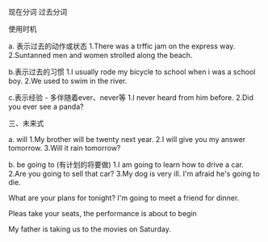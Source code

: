 现在分词
过去分词
    

使用时机

a. 表示过去的动作或状态
1.There was a trffic jam on the express way.
2.Suntanned men and women strolled along the beach.


b.表示过去的习惯
1.I usually rode my bicycle to school when i was a school boy.
2.We used to swim in the river.

c.表示经验 - 多伴随着ever、never等
1.I never heard from him before.
2.Did you ever see a panda?


三、未来式

a. will 
1.My brother will be twenty next year.
2.I will give you my answer tomorrow.
3.Will it rain tomorrow?


b. be going to (有计划的将要做)
1.I am going to learn how to drive a car.
2.Are you going to sell that car?
3.My dog is very ill. I'm afraid he's going to die.


What are your plans for tonight?
I'm going to meet a friend for dinner.

Pleas take your seats, the performance is about to begin

My father is taking us to the movies on Saturday.
